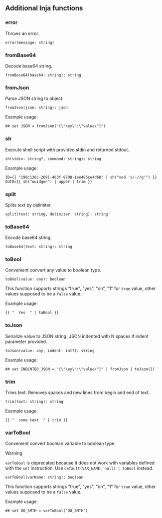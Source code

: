 ## Additional Inja functions

### error

Throws an error.
  
```
error(message: string)
```

### fromBase64

Decode base64 string.

```
fromBase64(base64: string): string
```

### fromJson

Parse JSON string to object.
  
```
fromJson(json: string): json
```

Example usage: 

```
## set JSON = fromJson("{\"key\":\"value\"}")
```

### sh

Execute shell script with provided stdin and returned stdout.

```
sh(stdin: string?, command: string): string
```

Example usage:
```
ID={{ "198c126c-2691-463f-9708-1ee485ce4d68" | sh("sed 's/-//g'") }}
GUID={{ sh("uuidgen") | upper | trim }}
```

### split

Splits text by delimiter.

```
split(text: string, delimiter: string): string
```

### toBase64

Encode base64 string.

```
toBase64(text: string): string
```

### toBool

Convenient convert any value to boolean type.
  
```
toBool(value: any): boolean
```

This function supports strings "true", "yes", "on", "1" for `true` value, other values supposed to be a `false` value. 

Example usage:
```
{{ "  Yes  " | toBool }}
```

### toJson

Serialize value to JSON string. 
JSON indented with N spaces if indent parameter provided.
  
```
toJson(value: any, indent: int?): string
```

Example usage: 

```
## set INDENTED_JSON = "{\"key\":\"value\"}" | fromJson | toJson(2)
```

### trim

Trims text. Removes spaces and new lines from begin and end of text.
  
```
trim(text: string): string
```

Example usage:
```
{{ "  some text  " | trim }} 
```

### varToBool

Convenient convert boolean variable to boolean type.

> [!WARNING]
> `varToBool` is deprecated because it does not work with variables defined with the `set` instruction.
> Use `default(VAR_NAME, null) | toBool` instead.
  
```
varToBool(varName: string): boolean
```

This function supports strings "true", "yes", "on", "1" for `true` value, other values supposed to be a `false` value. 

Example usage: 

```
## set DO_SMTH = varToBool("DO_SMTH")
```
